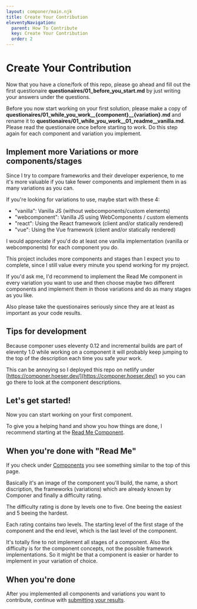 ```yaml
---
layout: componer/main.njk
title: Create Your Contribution
eleventyNavigation:
  parent: How To Contribute
  key: Create Your Contribution
  order: 2
---
```


# Create Your Contribution

Now that you have a clone/fork of this repo, please go ahead and fill out the first questionaire **questionaires/01_before_you_start.md** by just writing your answers under the questions.

Before you now start working on your first solution, please make a copy of **questionaires/01_while_you_work__{component}__{variation}.md** and rename it to **questionaires/01_while_you_work__01_readme__vanilla.md**. Please read the questionaire once before starting to work.
Do this step again for each component and variation you implement.

## Implement more Variations or more components/stages

Since I try to compare frameworks and their developer experience, to me it's more valuable if you take fewer components and implement them in as many variations as you can.

If you're looking for variations to use, maybe start with these 4:

- "vanilla": Vanilla JS (without webcomponents/custom elements)
- "webcomponent": Vanilla JS using WebComponents / custom elements
- "react": Using the React framework (client and/or statically rendered)
- "vue": Using the Vue framework (client and/or statically rendered)

I would appreciate if you'd do at least one vanilla implementation (vanilla or webcomponents) for each component you do.

This project includes more components and stages than I expect you to complete, since I still value every minute you spend working for my project.

If you'd ask me, I'd recommend to implement the Read Me component in every variation you want to use and then choose maybe two different components and implement them in those variations and do as many stages as you like.

Also please take the questionaires seriously since they are at least as important as your code results.

## Tips for development

Because componer uses eleventy 0.12 and incremental builds are part of eleventy 1.0 while working on a component it will probably keep jumping to the top of the description each time you safe your work.

This can be annoying so I deployed this repo on netlify under [https://componer.hoeser.dev/](https://componer.hoeser.dev/) so you can go there to look at the component descriptions.

## Let's get started!

Now you can start working on your first component.

To give you a helping hand and show you how things are done, I recommend starting at the [Read Me Component](/components/01_readme/).

## When you're done with "Read Me"

If you check under [Components](/components) you see something similar to the top of this page.

Basically it's an image of the component you'll build, the name, a short discription, the frameworks (variations) which are already known by Componer and finally a difficulty rating.

The difficulty rating is done by levels one to five. One beeing the easiest and 5 beeing the hardest.

Each rating contains two levels. The starting level of the first stage of the component and the end level, which is the last level of the component.

It's totally fine to not implement all stages of a component. Also the difficulty is for the component concepts, not the possible framework implementations. So it might be that a component is easier or harder to implement in your variation of choice.

## When you're done

After you implemented all components and variations you want to contribute, continue with [submitting your results](../afterYoureDone).
